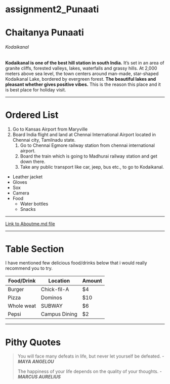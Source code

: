 # assignment2_Punaati
# Chaitanya Punaati #
###### Kodaikanal ######
**Kodaikanal is one of the best hill station in south India.** It’s set in an area of granite cliffs, forested valleys, lakes, waterfalls and grassy hills. At 2,000 meters above sea level, the town centers around man-made, star-shaped Kodaikanal Lake, bordered by evergreen forest. **The beautiful lakes and pleasant whether gives positive vibes.** This is the reason this place and it is best place for holiday visit.

<hr/>

# Ordered List #

1. Go to Kansas Airport from Maryville 
2. Board India flight and land at Chennai International Airport located in Chennai city, Tamilnadu state.
    1. Go to Chennai Egmore railway station from chennai international airport.
    2. Board the train which is going to Madhurai railway station and get down there.
    3. Take any public transport like car, jeep, bus etc., to go to Kodaikanal.

* Leather jacket
* Gloves
* Sox
* Camera
* Food
    * Water bottles
    * Snacks

<hr/>

[Link to Aboutme.md file](https://github.com/ChaitanyaPunaati/assignment2_Punaati/blob/main/AboutMe.md)

<hr/>

# Table Section #

I have mentioned few delicious food/drinks below that i would really recommend you to try.

| Food/Drink | Location | Amount |
| --- | --- | --- |
| Burger | Chick-fil-A | $4 |
| Pizza | Dominos | $10 |
| Whole weat | SUBWAY | $6 |
| Pepsi | Campus Dining | $2 |

<hr/>

# Pithy Quotes #

> You will face many defeats in life, but never let yourself be defeated. -  ___MAYA ANGELOU___
> 
> The happiness of your life depends on the quality of your thoughts. -  ___MARCUS AURELIUS___
>

